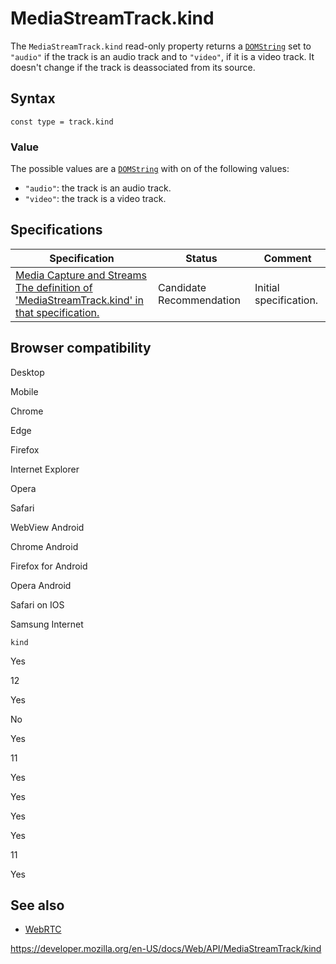 MediaStreamTrack.kind
=====================

The `MediaStreamTrack.kind` read-only property returns a [`DOMString`](../domstring) set to `"audio"` if the track is an audio track and to `"video"`, if it is a video track. It doesn't change if the track is deassociated from its source.

Syntax
------

    const type = track.kind

### Value

The possible values are a [`DOMString`](../domstring) with on of the following values:

-   `"audio"`: the track is an audio track.
-   `"video"`: the track is a video track.

Specifications
--------------

<table><thead><tr class="header"><th>Specification</th><th>Status</th><th>Comment</th></tr></thead><tbody><tr class="odd"><td><a href="https://w3c.github.io/mediacapture-main/#dom-mediastreamtrack-kind">Media Capture and Streams<br />
<span class="small">The definition of 'MediaStreamTrack.kind' in that specification.</span></a></td><td><span class="spec-cr">Candidate Recommendation</span></td><td>Initial specification.</td></tr></tbody></table>

Browser compatibility
---------------------

Desktop

Mobile

Chrome

Edge

Firefox

Internet Explorer

Opera

Safari

WebView Android

Chrome Android

Firefox for Android

Opera Android

Safari on IOS

Samsung Internet

`kind`

Yes

12

Yes

No

Yes

11

Yes

Yes

Yes

Yes

11

Yes

See also
--------

-   [WebRTC](../webrtc_api)

<a href="https://developer.mozilla.org/en-US/docs/Web/API/MediaStreamTrack/kind" class="_attribution-link">https://developer.mozilla.org/en-US/docs/Web/API/MediaStreamTrack/kind</a>
